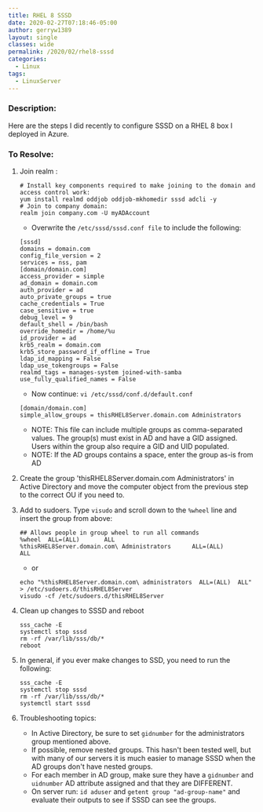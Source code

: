 ```yaml
---
title: RHEL 8 SSSD
date: 2020-02-27T07:18:46-05:00
author: gerryw1389
layout: single
classes: wide
permalink: /2020/02/rhel8-sssd
categories:
  - Linux
tags:
  - LinuxServer
---
```

<!--more-->

### Description:

Here are the steps I did recently to configure SSSD on a RHEL 8 box I deployed in Azure.

### To Resolve:

1. Join realm :

   ```shell
   # Install key components required to make joining to the domain and access control work:
   yum install realmd oddjob oddjob-mkhomedir sssd adcli -y
   # Join to company domain:
   realm join company.com -U myADAccount
   ```

   - Overwrite the `/etc/sssd/sssd.conf file` to include the following: 

   ```escape
   [sssd]
   domains = domain.com
   config_file_version = 2
   services = nss, pam
   [domain/domain.com]
   access_provider = simple
   ad_domain = domain.com
   auth_provider = ad
   auto_private_groups = true
   cache_credentials = True
   case_sensitive = true
   debug_level = 9
   default_shell = /bin/bash
   override_homedir = /home/%u
   id_provider = ad
   krb5_realm = domain.com
   krb5_store_password_if_offline = True
   ldap_id_mapping = False
   ldap_use_tokengroups = False
   realmd_tags = manages-system joined-with-samba
   use_fully_qualified_names = False
   ```

   - Now continue: `vi /etc/sssd/conf.d/default.conf`

   ```escape
   [domain/domain.com]
   simple_allow_groups = thisRHEL8Server.domain.com Administrators
   ```

   - NOTE: This file can include multiple groups as comma-separated values. The group(s) must exist in AD and have a GID assigned. Users within the group also require a GID and UID populated.
   - NOTE: If the AD groups contains a space, enter the group as-is from AD

2. Create the group 'thisRHEL8Server.domain.com Administrators' in Active Directory and move the computer object from the previous step to the correct OU if you need to.

3. Add to sudoers. Type `visudo` and scroll down to the `%wheel` line and insert the group from above:

   ```escape
   ## Allows people in group wheel to run all commands
   %wheel  ALL=(ALL)       ALL
   %thisRHEL8Server.domain.com\ Administrators      ALL=(ALL)       ALL
   ```

   - or

   ```escape
   echo "%thisRHEL8Server.domain.com\ administrators  ALL=(ALL)  ALL" > /etc/sudoers.d/thisRHEL8Server
   visudo -cf /etc/sudoers.d/thisRHEL8Server
   ```
   
4. Clean up changes to SSSD and reboot

   ```shell
   sss_cache -E
   systemctl stop sssd
   rm -rf /var/lib/sss/db/*
   reboot
   ```

5. In general, if you ever make changes to SSD, you need to run the following:

   ```shell
   sss_cache -E
   systemctl stop sssd
   rm -rf /var/lib/sss/db/*
   systemctl start sssd
   ```

6. Troubleshooting topics:

   - In Active Directory, be sure to set `gidnumber` for the administrators group mentioned above.
   - If possible, remove nested groups. This hasn't been tested well, but with many of our servers it is much easier to manage SSSD when the AD groups don't have nested groups.
   - For each member in AD group, make sure they have a `gidnumber` and `uidnumber` AD attribute assigned and that they are DIFFERENT.
   - On server run: `id aduser` and `getent group "ad-group-name"` and evaluate their outputs to see if SSSD can see the groups.